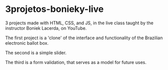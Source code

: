 # 3projetos-bonieky-live

3 projects made with HTML, CSS, and JS, in the live class taught by the instructor Boniek Lacerda, on YouTube. 

The first project is a 'clone' of the interface and functionality of the Brazilian electronic ballot box.

The second is a simple slider.

The third is a form validation, that serves as a model for future uses.  
